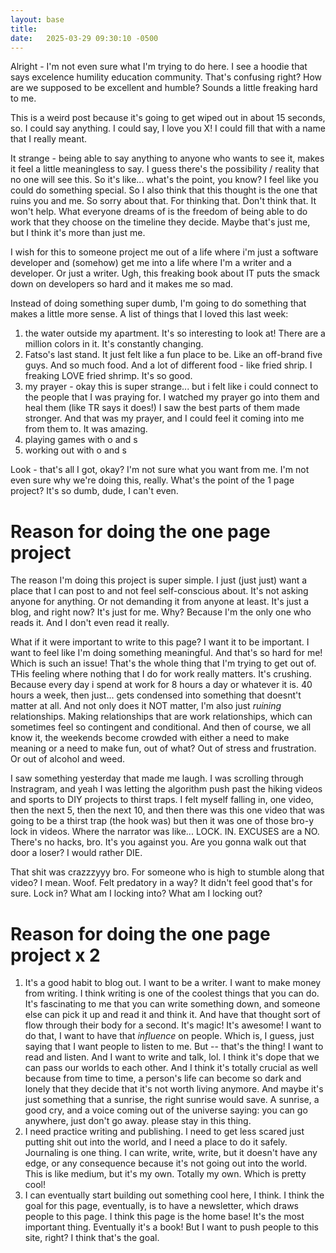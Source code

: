 ```yaml
---
layout: base
title: 
date:   2025-03-29 09:30:10 -0500
---
```

Alright - I'm not even sure what I'm trying to do here. I see a hoodie that says excelence humility education community. That's confusing right? How are we supposed to be excellent and humble? Sounds a little freaking hard to me. 

This is a weird post because it's going to get wiped out in about 15 seconds, so. I could say anything. I could say, I love you X! I could fill that with a name that I really meant. 

It strange - being able to say anything to anyone who wants to see it, makes it feel a little meaningless to say. I guess there's the possibility / reality that no one will see this. So it's like... what's the point, you know? I feel like you could do something special. So I also think that this thought is the one that ruins you and me. So sorry about that. For thinking that. Don't think that. It won't help. What everyone dreams of is the freedom of being able to do work that they choose on the timeline they decide. Maybe that's just me, but I think it's more than just me. 

I wish for this to someone project me out of a life where i'm just a software developer and (somehow) get me into a life where I'm a writer and a developer. Or just a writer. Ugh, this freaking book about IT puts the smack down on developers so hard and it makes me so mad. 

Instead of doing something super dumb, I'm going to do something that makes a little more sense. A list of things that I loved this last week:
1) the water outside my apartment. It's so interesting to look at! There are a million colors in it. It's constantly changing.
2) Fatso's last stand. It just felt like a fun place to be. Like an off-brand five guys. And so much food. And a lot of different food - like fried shrip. I freaking LOVE fried shrimp. It's so good. 
3) my prayer - okay this is super strange... but i felt like i could connect to the people that I was praying for. I watched my prayer go into them and heal them (like TR says it does!) I saw the best parts of them made stronger. And that was my prayer, and I could feel it coming into me from them to. It was amazing. 
4) playing games with o and s
5) working out with o and s

Look - that's all I got, okay? I'm not sure what you want from me. I'm not even sure why we're doing this, really. What's the point of the 1 page project? It's so dumb, dude, I can't even. 

# Reason for doing the one page project
The reason I'm doing this project is super simple. I just (just just) want a place that I can post to and not feel self-conscious about. It's not asking anyone for anything. Or not demanding it from anyone at least. It's just a blog, and right now? It's just for me. Why? Because I'm the only one who reads it. And I don't even read it really. 

What if it were important to write to this page? I want it to be important. I want to feel like I'm doing something meaningful. And that's so hard for me! Which is such an issue! That's the whole thing that I'm trying to get out of. THis feeling where nothing that I do for work really matters. It's crushing. Because every day i spend at work for 8 hours a day or whatever it is. 40 hours a week, then just... gets condensed into something that doesnt't matter at all. And not only does it NOT matter, I'm also just *ruining* relationships. Making relationships that are work relationships, which can sometimes feel so contingent and conditional. And then of course, we all know it, the weekends become crowded with either a need to make meaning or a need to make fun, out of what? Out of stress and frustration. Or out of alcohol and weed. 

I saw something yesterday that made me laugh. I was scrolling through Instragram, and yeah I was letting the algorithm push past the hiking videos and sports to DIY projects to thirst traps. I felt myself falling in, one video, then the next 5, then the next 10, and then there was this one video that was going to be a thirst trap (the hook was) but then it was one of those bro-y lock in videos. Where the narrator was like... LOCK. IN. EXCUSES are a NO. There's no hacks, bro. It's you against you. Are you gonna walk out that door a loser? I would rather DIE. 

That shit was crazzzyyy bro. For someone who is high to stumble along that video? I mean. Woof. Felt predatory in a way? It didn't feel good that's for sure. Lock in? What am I locking into? What am I locking out? 

# Reason for doing the one page project x 2 
1) It's a good habit to blog out. I want to be a writer. I want to make money from writing. I think writing is one of the coolest things that you can do. It's fascinating to me that you can write something down, and someone else can pick it up and read it and think it. And have that thought sort of flow through their body for a second. It's magic! It's awesome! I want to do that, I want to have that *influence* on people. Which is, I guess, just saying that I want people to listen to me. But -- that's the thing! I want to read and listen. And I want to write and talk, lol. I think it's dope that we can pass our worlds to each other. And I think it's totally crucial as well because from time to time, a person's life can become so dark and lonely that they decide that it's not worth living anymore. And maybe it's just something that a sunrise, the right sunrise would save. A sunrise, a good cry, and a voice coming out of the universe saying: you can go anywhere, just don't go away. please stay in this thing. 
2) I need practice writing and publishing. I need to get less scared just putting shit out into the world, and I need a place to do it safely. Journaling is one thing. I can write, write, write, but it doesn't have any edge, or any consequence because it's not going out into the world. This is like medium, but it's my own. Totally my own. Which is pretty cool! 
3) I can eventually start building out something cool here, I think. I think the goal for this page, eventually, is to have a newsletter, which draws people to this page. I think this page is the home base! It's the most important thing. Eventually it's a book! But I want to push people to this site, right? I think that's the goal. 